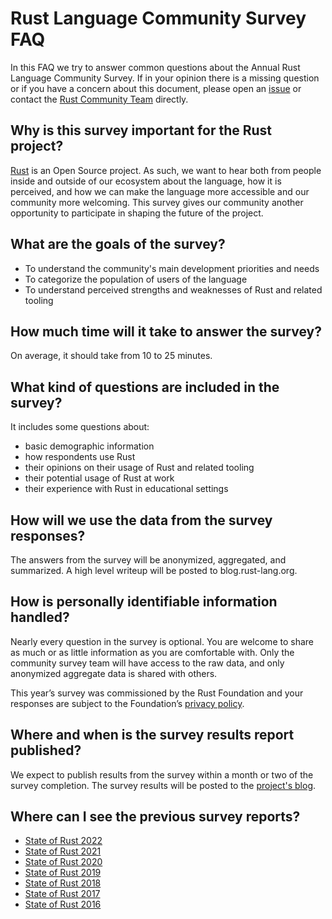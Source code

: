 # Rust Language Community Survey FAQ

In this FAQ we try to answer common questions about the Annual Rust Language Community Survey. If in your opinion there is a missing question or if you have a concern about this document, please open an [issue](https://github.com/rust-lang/surveys/issues/new) or contact the [Rust Community Team](mailto:community-team@rust-lang.org) directly.

## Why is this survey important for the Rust project?

[Rust](https://rust-lang.org) is an Open Source project. As such, we want to hear both from people inside and outside of our ecosystem about the language, how it is perceived, and how we can make the language more accessible and our community more welcoming. This survey gives our community another opportunity to participate in shaping the future of the project. 

## What are the goals of the survey?

- To understand the community's main development priorities and needs
- To categorize the population of users of the language
- To understand perceived strengths and weaknesses of Rust and related tooling

## How much time will it take to answer the survey?

On average, it should take from 10 to 25 minutes.

## What kind of questions are included in the survey?

It includes some questions about:

- basic demographic information
- how respondents use Rust
- their opinions on their usage of Rust and related tooling 
- their potential usage of Rust at work
- their experience with Rust in educational settings

## How will we use the data from the survey responses?

The answers from the survey will be anonymized, aggregated, and summarized. A high level writeup will be posted to blog.rust-lang.org.

## How is personally identifiable information handled?

Nearly every question in the survey is optional. You are welcome to share as much or as little information as you are comfortable with. Only the community survey team will have access to the raw data, and only anonymized aggregate data is shared with others.

This year’s survey was commissioned by the Rust Foundation and your responses are subject to the Foundation’s [privacy policy](https://foundation.rust-lang.org/policies/privacy-policy).

## Where and when is the survey results report published?

We expect to publish results from the survey within a month or two of the survey completion. The survey results will be posted to the [project's blog](https://blog.rust-lang.org).

## Where can I see the previous survey reports?

- [State of Rust 2022](https://blog.rust-lang.org/2023/08/07/Rust-Survey-2023-Results.html)
- [State of Rust 2021](https://blog.rust-lang.org/2022/02/15/Rust-Survey-2021.html)
- [State of Rust 2020](https://blog.rust-lang.org/2020/12/16/rust-survey-2020.html)
- [State of Rust 2019](https://blog.rust-lang.org/2020/04/17/Rust-survey-2019.html)
- [State of Rust 2018](https://blog.rust-lang.org/2018/11/27/Rust-survey-2018.html)
- [State of Rust 2017](https://blog.rust-lang.org/2017/09/05/Rust-2017-Survey-Results.html)
- [State of Rust 2016](https://blog.rust-lang.org/2016/06/30/State-of-Rust-Survey-2016.html)
